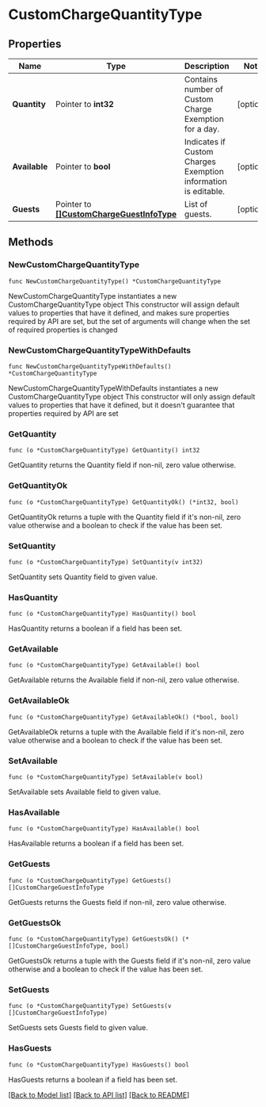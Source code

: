 # CustomChargeQuantityType

## Properties

Name | Type | Description | Notes
------------ | ------------- | ------------- | -------------
**Quantity** | Pointer to **int32** | Contains number of Custom Charge Exemption for a day. | [optional] 
**Available** | Pointer to **bool** | Indicates if Custom Charges Exemption information is editable. | [optional] 
**Guests** | Pointer to [**[]CustomChargeGuestInfoType**](CustomChargeGuestInfoType.md) | List of guests. | [optional] 

## Methods

### NewCustomChargeQuantityType

`func NewCustomChargeQuantityType() *CustomChargeQuantityType`

NewCustomChargeQuantityType instantiates a new CustomChargeQuantityType object
This constructor will assign default values to properties that have it defined,
and makes sure properties required by API are set, but the set of arguments
will change when the set of required properties is changed

### NewCustomChargeQuantityTypeWithDefaults

`func NewCustomChargeQuantityTypeWithDefaults() *CustomChargeQuantityType`

NewCustomChargeQuantityTypeWithDefaults instantiates a new CustomChargeQuantityType object
This constructor will only assign default values to properties that have it defined,
but it doesn't guarantee that properties required by API are set

### GetQuantity

`func (o *CustomChargeQuantityType) GetQuantity() int32`

GetQuantity returns the Quantity field if non-nil, zero value otherwise.

### GetQuantityOk

`func (o *CustomChargeQuantityType) GetQuantityOk() (*int32, bool)`

GetQuantityOk returns a tuple with the Quantity field if it's non-nil, zero value otherwise
and a boolean to check if the value has been set.

### SetQuantity

`func (o *CustomChargeQuantityType) SetQuantity(v int32)`

SetQuantity sets Quantity field to given value.

### HasQuantity

`func (o *CustomChargeQuantityType) HasQuantity() bool`

HasQuantity returns a boolean if a field has been set.

### GetAvailable

`func (o *CustomChargeQuantityType) GetAvailable() bool`

GetAvailable returns the Available field if non-nil, zero value otherwise.

### GetAvailableOk

`func (o *CustomChargeQuantityType) GetAvailableOk() (*bool, bool)`

GetAvailableOk returns a tuple with the Available field if it's non-nil, zero value otherwise
and a boolean to check if the value has been set.

### SetAvailable

`func (o *CustomChargeQuantityType) SetAvailable(v bool)`

SetAvailable sets Available field to given value.

### HasAvailable

`func (o *CustomChargeQuantityType) HasAvailable() bool`

HasAvailable returns a boolean if a field has been set.

### GetGuests

`func (o *CustomChargeQuantityType) GetGuests() []CustomChargeGuestInfoType`

GetGuests returns the Guests field if non-nil, zero value otherwise.

### GetGuestsOk

`func (o *CustomChargeQuantityType) GetGuestsOk() (*[]CustomChargeGuestInfoType, bool)`

GetGuestsOk returns a tuple with the Guests field if it's non-nil, zero value otherwise
and a boolean to check if the value has been set.

### SetGuests

`func (o *CustomChargeQuantityType) SetGuests(v []CustomChargeGuestInfoType)`

SetGuests sets Guests field to given value.

### HasGuests

`func (o *CustomChargeQuantityType) HasGuests() bool`

HasGuests returns a boolean if a field has been set.


[[Back to Model list]](../README.md#documentation-for-models) [[Back to API list]](../README.md#documentation-for-api-endpoints) [[Back to README]](../README.md)


